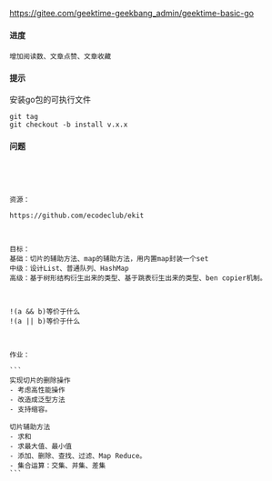 https://gitee.com/geektime-geekbang_admin/geektime-basic-go



#### 进度

```
增加阅读数、文章点赞、文章收藏
```





#### 提示

安装go包的可执行文件

```
git tag
git checkout -b install v.x.x
```



#### 问题



````




资源：

https://github.com/ecodeclub/ekit



目标：
基础：切片的辅助方法、map的辅助方法，用内置map封装一个set
中级：设计List、普通队列、HashMap
高级：基于树形结构衍生出来的类型、基于跳表衍生出来的类型、ben copier机制。



!(a && b)等价于什么
!(a || b)等价于什么



作业：

```
实现切片的删除操作
- 考虑高性能操作
- 改造成泛型方法
- 支持缩容。

切片辅助方法
- 求和
- 求最大值、最小值
- 添加、删除、查找、过滤、Map Reduce。
- 集合运算：交集、并集、差集
```


````

